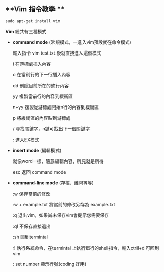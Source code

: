 ## **Vim 指令教學 **

```shell
sudo apt-get install vim
```



**Vim** 總共有三種模式

* **command mode** (常規模式，一進入vim預設就在命令模式)

  輸入指令 vim test.txt 後就直接進入這個模式

  i  在游標處插入內容

  o 在當前行的下一行插入內容

  dd 刪除目前所在的整行內容

  yy 複製當前行的內容到緩衝區

  n+yy 複製從游標處開始n行的內容到緩衝區

  p 將緩衝區的內容貼到游標處

  / 尋找關鍵字，n鍵可找出下一個關鍵字

  : 進入EX模式

* **insert mode** (編輯模式)

  就像word一樣，隨意編輯內容，所見就是所得

  esc 返回 command mode

* **command-line mode** (存檔、離開等等)

  :w 保存當前的修改

  :w + example.txt  將當前的修改另存為 example.txt

  :q 退出vim，如果尚未保存vim會提示您需要保存

  :q!  不保存直接退出

  :sh 回到termintal

  :!  執行系統命令，在termintal 上執行單行的shell指令，輸入ctril+d 可回到vim

  : set number 顯示行號(coding 好用)

